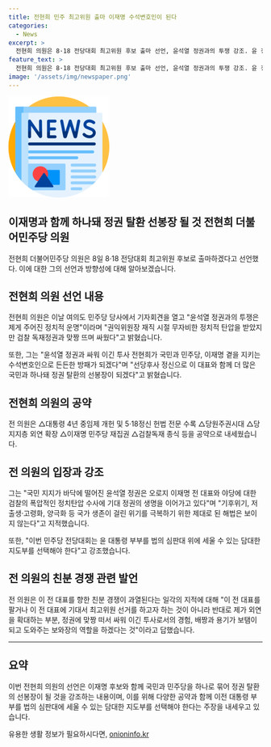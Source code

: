 ```yaml
---
title: 전현희 민주 최고위원 출마 이재명 수석변호인이 된다
categories:
  - News
excerpt: >
  전현희 의원은 8·18 전당대회 최고위원 후보 출마 선언, 윤석열 정권과의 투쟁 강조. 윤 정권은 이재명과 야당에 대한 폭압적인 정치탄압으로 생명 유지 지적하며, 이재명과 함께 정권 탈환의 선봉장으로 선언. 또한, 대통령 4년 중임제 개헌, 당원주권시대 등을 공약으로 내세우고 있음을 밝힘. 이 전 대표와의 경쟁에 대해 외연을 확대하고 정권과 맞짱을 뜨며 싸운 경험을 바탕으로 지지층을 확장할 것을 강조함.
feature_text: >
  전현희 의원은 8·18 전당대회 최고위원 후보 출마 선언, 윤석열 정권과의 투쟁 강조. 윤 정권은 이재명과 야당에 대한 폭압적인 정치탄압으로 생명 유지 지적하며, 이재명과 함께 정권 탈환의 선봉장으로 선언. 또한, 대통령 4년 중임제 개헌, 당원주권시대 등을 공약으로 내세우고 있음을 밝힘. 이 전 대표와의 경쟁에 대해 외연을 확대하고 정권과 맞짱을 뜨며 싸운 경험을 바탕으로 지지층을 확장할 것을 강조함.
image: '/assets/img/newspaper.png'
---
```


<p><img src="/assets/img/newspaper.png" alt="kimp 속보" /></p>

<h2 id="이재명과 함께 하나돼 정권 탈환 선봉장 될 것 전현희 더불어민주당 의원">이재명과 함께 하나돼 정권 탈환 선봉장 될 것 전현희 더불어민주당 의원</h2>

<p data-ke-size="size16">전현희 더불어민주당 의원은 8일 8·18 전당대회 최고위원 후보로 출마하겠다고 선언했다. 이에 대한 그의 선언과 방향성에 대해 알아보겠습니다.</p>

<h2 data-ke-size="size26">전현희 의원 선언 내용</h2>

<p data-ke-size="size16">전현희 의원은 이날 여의도 민주당 당사에서 기자회견을 열고 "윤석열 정권과의 투쟁은 제게 주어진 정치적 운명"이라며 "권익위원장 재직 시절 무자비한 정치적 탄압을 받았지만 검찰 독재정권과 맞짱 뜨며 싸웠다"고 밝혔습니다.</p>

<p data-ke-size="size16">또한, 그는 "윤석열 정권과 싸워 이긴 투사 전현희가 국민과 민주당, 이재명 곁을 지키는 수석변호인으로 든든한 방패가 되겠다"며 "선당후사 정신으로 이 대표와 함께 더 많은 국민과 하나돼 정권 탈환의 선봉장이 되겠다"고 밝혔습니다.</p>

<h2 data-ke-size="size26">전현희 의원의 공약</h2>

<p data-ke-size="size16">전 의원은 △대통령 4년 중임제 개헌 및 5·18정신 헌법 전문 수록 △당원주권시대 △당 지지층 외연 확장 △이재명 민주당 재집권 △검찰독재 종식 등을 공약으로 내세웠습니다.</p>

<h2 data-ke-size="size26">전 의원의 입장과 강조</h2>

<p data-ke-size="size16">그는 "국민 지지가 바닥에 떨어진 윤석열 정권은 오로지 이재명 전 대표와 야당에 대한 검찰의 폭압적인 정치탄압 수사에 기대 정권의 생명을 이어가고 있다"며 "기후위기, 저출생·고령화, 양극화 등 국가 생존이 걸린 위기를 극복하기 위한 제대로 된 해법은 보이지 않는다"고 지적했습니다.</p>

<p data-ke-size="size16">또한, "이번 민주당 전당대회는 윤 대통령 부부를 법의 심판대 위에 세울 수 있는 담대한 지도부를 선택해야 한다"고 강조했습니다.</p>

<h2 data-ke-size="size26">전 의원의 친분 경쟁 관련 발언</h2>

<p data-ke-size="size16">전 의원은 이 전 대표를 향한 친분 경쟁이 과열된다는 일각의 지적에 대해 "이 전 대표를 팔거나 이 전 대표에 기대서 최고위원 선거를 하고자 하는 것이 아니라 반대로 제가 외연을 확대하는 부분, 정권에 맞짱 떠서 싸워 이긴 투사로서의 경험, 배짱과 용기가 보탬이 되고 도와주는 보와장의 역할을 하겠다는 것"이라고 답했습니다.</p>

<hr>

<h2 data-ke-size="size26">요약</h2>

<p data-ke-size="size16">이번 전현희 의원의 선언은 이재명 후보와 함께 국민과 민주당을 하나로 묶어 정권 탈환의 선봉장이 될 것을 강조하는 내용이며, 이를 위해 다양한 공약과 함께 이전 대통령 부부를 법의 심판대에 세울 수 있는 담대한 지도부를 선택해야 한다는 주장을 내세우고 있습니다.</p>
유용한 생활 정보가 필요하시다면, <a href="https://onioninfo.kr" rel="dofollow">onioninfo.kr</a>


